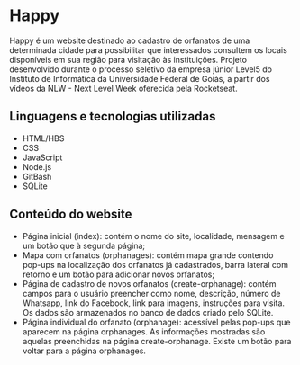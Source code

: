 # Happy

Happy é um website destinado ao cadastro de orfanatos de uma determinada cidade para possibilitar que interessados consultem os locais disponíveis em sua região para visitação às instituições.
Projeto desenvolvido durante o processo seletivo da empresa júnior Level5 do Instituto de Informática da Universidade Federal de Goiás, a partir dos vídeos da NLW - Next Level Week oferecida pela Rocketseat.

## Linguagens e tecnologias utilizadas

* HTML/HBS
* CSS
* JavaScript
* Node.js
* GitBash
* SQLite

## Conteúdo do website

* Página inicial (index): contém o nome do site, localidade, mensagem e um botão que à segunda página;
* Mapa com orfanatos (orphanages): contém mapa grande contendo pop-ups na localização dos orfanatos já cadastrados, barra lateral com retorno e um botão para adicionar novos orfanatos;
* Página de cadastro de novos orfanatos (create-orphanage): contém campos para o usuário preencher como nome, descrição, número de Whatsapp, link do Facebook, link para imagens, instruções para visita. Os dados são armazenados no banco de dados criado pelo SQLite.
* Página individual do orfanato (orphanage): acessível pelas pop-ups que aparecem na página orphanages. As informações mostradas são aquelas preenchidas na página create-orphanage. Existe um botão para voltar para a página orphanages.
